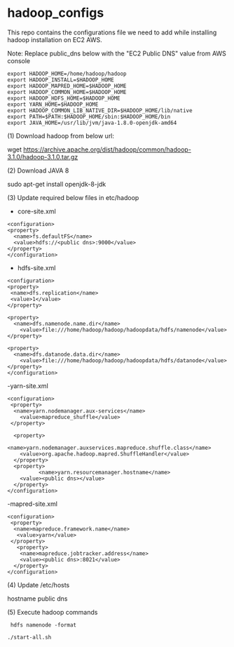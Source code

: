 # hadoop_configs
This repo contains the configurations file we need to add while installing hadoop installation on EC2 AWS.

Note: Replace public_dns below with the "EC2 Public DNS" value from AWS console

```
export HADOOP_HOME=/home/hadoop/hadoop
export HADOOP_INSTALL=$HADOOP_HOME
export HADOOP_MAPRED_HOME=$HADOOP_HOME
export HADOOP_COMMON_HOME=$HADOOP_HOME
export HADOOP_HDFS_HOME=$HADOOP_HOME
export YARN_HOME=$HADOOP_HOME
export HADOOP_COMMON_LIB_NATIVE_DIR=$HADOOP_HOME/lib/native
export PATH=$PATH:$HADOOP_HOME/sbin:$HADOOP_HOME/bin
export JAVA_HOME=/usr/lib/jvm/java-1.8.0-openjdk-amd64

```



(1) Download hadoop from below url:

wget https://archive.apache.org/dist/hadoop/common/hadoop-3.1.0/hadoop-3.1.0.tar.gz

(2) Download JAVA 8

sudo apt-get install openjdk-8-jdk

(3) Update required below files in etc/hadoop

- core-site.xml

```
<configuration>
<property>
  <name>fs.defaultFS</name>
  <value>hdfs://<public dns>:9000</value>
</property>
</configuration>
```


- hdfs-site.xml

```
<configuration>
<property>
 <name>dfs.replication</name>
 <value>1</value>
</property>

<property>
  <name>dfs.namenode.name.dir</name>
    <value>file:///home/hadoop/hadoop/hadoopdata/hdfs/namenode</value>
</property>

<property>
  <name>dfs.datanode.data.dir</name>
    <value>file:///home/hadoop/hadoop/hadoopdata/hdfs/datanode</value>
</property>
</configuration>
```



-yarn-site.xml

```
<configuration>
 <property>
  <name>yarn.nodemanager.aux-services</name>
    <value>mapreduce_shuffle</value>
 </property>

  <property>
          <name>yarn.nodemanager.auxservices.mapreduce.shuffle.class</name>
    <value>org.apache.hadoop.mapred.ShuffleHandler</value>
  </property>
  <property>
          <name>yarn.resourcemanager.hostname</name>
    <value><public dns></value>
  </property>
</configuration>

```

-mapred-site.xml


```
<configuration>
 <property>
  <name>mapreduce.framework.name</name>
   <value>yarn</value>
 </property>
   <property>
    <name>mapreduce.jobtracker.address</name>
    <value><public dns>:8021</value>
  </property>
</configuration>
```

(4) Update /etc/hosts

hostname             public dns



(5) Execute hadoop commands
```
 hdfs namenode -format

./start-all.sh
```






